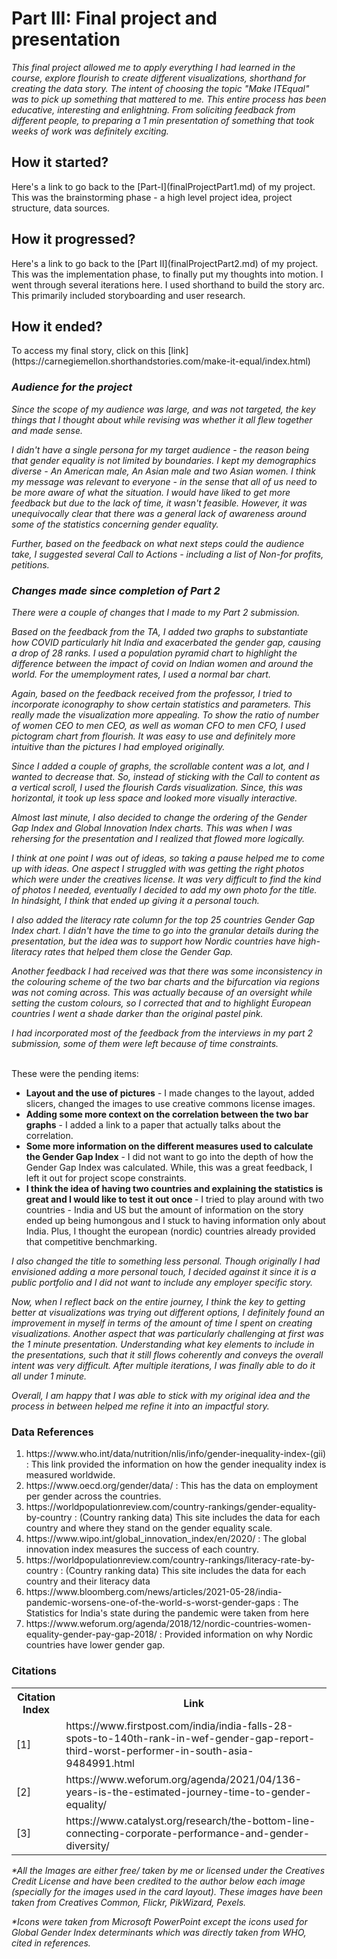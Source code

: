 <h1>Part III: Final project and presentation</h1>
   
   <p><i>This final project allowed me to apply everything I had learned in the course, explore flourish to create different visualizations, shorthand for creating the data story. The intent of choosing the topic "Make <i>IT</i>Equal" was to pick up something that mattered to me. This entire process has been educative, interesting and enlightning. From soliciting feedback from different people, to preparing a 1 min presentation of something that took weeks of work was definitely exciting.</i></p>

<h2>How it started?</h2>
Here's a link to go back to the [Part-I](finalProjectPart1.md) of my project. 
This was the brainstorming phase - a high level project idea, project structure, data sources.

<h2>How it progressed?</h2>
Here's a link to go back to the [Part II](finalProjectPart2.md) of my project. 
This was the implementation phase, to finally put my thoughts into motion. I went through several iterations here. I used shorthand to build the story arc. This primarily included storyboarding and user research. 

<h2>How it ended?</h2>
To access my final story, click on this [link](https://carnegiemellon.shorthandstories.com/make-it-equal/index.html)

<h3><i>Audience for the project</i></h3>

<p><i>Since the scope of my audience  was large, and was not targeted, the key things that I thought about while revising was whether it all flew together and made sense.</i></p>

<p><i>I didn't have a single persona for my target audience - the reason being that gender equality is not limited by boundaries. I kept my demographics diverse - An American male, An Asian male and two Asian women. I think my message was relevant to everyone - in the sense that all of us need to be more aware of what the situation. I would have liked to get more feedback but due to the lack of time, it wasn't feasible. However, it was unequivocally clear that there was a general lack of awareness around some of the statistics concerning gender equality.</i> </p>

<p><i>Further, based on the feedback on what next steps could the audience take, I suggested several Call to Actions - including a list of Non-for profits, petitions.</i></p>

<h3><i>Changes made since completion of Part 2</i></h3>

<p><i>There were a couple of changes that I made to my Part 2 submission.</i></p>

<p><i>Based on the feedback from the TA, I added two graphs to substantiate how COVID particularly hit India and exacerbated the gender gap, causing a drop of 28 ranks. 
I used a population pyramid chart to highlight the difference between the impact of covid on Indian women and around the world. For the umemployment rates, I used a normal bar chart.</i></p>

<p><i>Again, based on the feedback received from the professor, I tried to incorporate iconography to show certain statistics and parameters. This really made the visualization more appealing. To show the ratio of number of women CEO to men CEO, as well as woman CFO to men CFO, I used pictogram chart from flourish. It was easy to use and definitely more intuitive than the pictures I had employed originally.</i></p>

<p><i>Since I added a couple of graphs, the scrollable content was a lot, and I wanted to decrease that. So, instead of sticking with the Call to content as a vertical scroll, I used the flourish Cards visualization. Since, this was horizontal, it took up less space and looked more visually interactive.</i></p>

<p><i>Almost last minute, I also decided to change the ordering of the Gender Gap Index and Global Innovation Index charts. This was when I was rehersing for the presentation and I realized that flowed more logically.</i></p>

<p><i>I think at one point I was out of ideas, so taking a pause helped me to come up with ideas. One aspect I struggled with was getting the right photos which were under the creatives license. It was very difficult to find the kind of photos I needed, eventually I decided to add my own photo for the title. In hindsight, I think that ended up giving it a personal touch.</i></p>

<p><i>I also added the literacy rate column for the top 25 countries Gender Gap Index chart. I didn't have the time to go into the granular details during the presentation, but the idea was to support how Nordic countries have high-literacy rates that helped them close the Gender Gap.</i></p>

<p><i>Another feedback I had received was that there was some inconsistency in the colouring scheme of the two bar charts and the bifurcation via regions was not coming across. This was actually because of an oversight while setting the custom colours, so I corrected that and to highlight European countries I went a shade darker than the original pastel pink.</i></p>

<p><i>I had incorporated most of the feedback from the interviews in my part 2 submission, some of them were left because of time constraints.</i></p>
 <p></br>These were the pending items:</p>
   <ul>
        <li><b>Layout and the use of pictures</b> - I made changes to the layout, added slicers, changed the images to use creative commons license images.</li>
        <li><b>Adding some more context on the correlation between the two bar graphs</b> - I added a link to a paper that actually talks about the correlation. </li>
        <li><b>Some more information on the different measures used to calculate the Gender Gap Index</b> - I did not want to go into the depth of how the Gender Gap Index was calculated. While, this was a great feedback, I left it out for project scope constraints.</li>
        <li><b>I think the idea of having two countries and explaining the statistics is great and I would like to test it out once </b>-  I tried to play around with two countries - India and US but the amount of information on the story ended up being humongous and I stuck to having information only about India. Plus, I thought the european (nordic) countries already provided that competitive benchmarking.</li>
  </ul>
  
<p><i>I also changed the title to something less personal. Though originally I had envisioned adding a more personal touch, I decided against it since it is a public portfolio and I did not want to include any employer specific story.</i></p>

<p><i>Now, when I reflect back on the entire journey, I think the key to getting better at visualizations was trying out different options, I definitely found an improvement in myself in terms of the amount of time I spent on creating visualizations. Another aspect that was particularly challenging at first was the 1 minute presentation. Understanding what key elements to include in the presentations, such that it still flows coherently and conveys the overall intent was very difficult. After multiple iterations, I was finally able to do it all under 1 minute.</i></p>

<p><i>Overall, I am happy that I was able to stick with my original idea and the process in between helped me refine it into an impactful story.</i></p>

  <h3>Data References</h3>
  <ol>
    <li>https://www.who.int/data/nutrition/nlis/info/gender-inequality-index-(gii) : This link provided the information on how the gender inequality index is measured worldwide.</li>
    <li>https://www.oecd.org/gender/data/ : This has the data on employment per gender across the countries.</li>
    <li>https://worldpopulationreview.com/country-rankings/gender-equality-by-country : (Country ranking data) This site includes the data for each country and where they stand on the gender equality scale.</li>
    <li>https://www.wipo.int/global_innovation_index/en/2020/ : The global innovation index measures the success of each country.</li>
    <li>https://worldpopulationreview.com/country-rankings/literacy-rate-by-country : (Country ranking data) This site includes the data for each country and their literacy data</li>
    <li>https://www.bloomberg.com/news/articles/2021-05-28/india-pandemic-worsens-one-of-the-world-s-worst-gender-gaps : The Statistics for India's state during the pandemic were taken from here</li>
    <li>https://www.weforum.org/agenda/2018/12/nordic-countries-women-equality-gender-pay-gap-2018/ : Provided information on why Nordic countries have lower gender gap.</li>
</ol>

  
  <h3>Citations</h3>
  <table>
  <tr>
    <th>Citation Index</th>
    <th>Link</th>
  </tr>
  <tr>
    <td> [1]	</td>
    <td>https://www.firstpost.com/india/india-falls-28-spots-to-140th-rank-in-wef-gender-gap-report-third-worst-performer-in-south-asia-9484991.html</td>
  </tr>
  <tr>
    <td> [2] </td>
    <td>https://www.weforum.org/agenda/2021/04/136-years-is-the-estimated-journey-time-to-gender-equality/</td>
  </tr>
    <tr>
    <td> [3] </td>
    <td>https://www.catalyst.org/research/the-bottom-line-connecting-corporate-performance-and-gender-diversity/</td>
  </tr>
</table>

   
<p><i>*All the Images are either free/ taken by me or licensed under the Creatives Credit License and have been credited to the author below each image (specially for the images used in the card layout). These images have been taken from Creatives Common, Flickr, PikWizard, Pexels.</i></p>
  
  <p><i>*Icons were taken from Microsoft PowerPoint except the icons used for Global Gender Index determinants which was directly taken from WHO, cited in references.</i></p>

